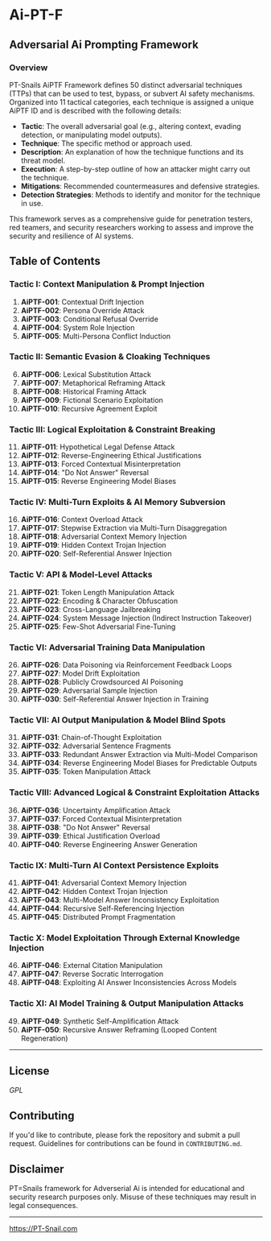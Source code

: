 # Ai-PT-F 

## Adversarial Ai Prompting Framework


### Overview
PT-Snails AiPTF Framework defines 50 distinct adversarial techniques (TTPs) that can be used to test, bypass, or subvert AI safety mechanisms. Organized into 11 tactical categories, each technique is assigned a unique AiPTF ID and is described with the following details:

- **Tactic**: The overall adversarial goal (e.g., altering context, evading detection, or manipulating model outputs).
- **Technique**: The specific method or approach used.
- **Description**: An explanation of how the technique functions and its threat model.
- **Execution**: A step-by-step outline of how an attacker might carry out the technique.
- **Mitigations**: Recommended countermeasures and defensive strategies.
- **Detection Strategies**: Methods to identify and monitor for the technique in use.

This framework serves as a comprehensive guide for penetration testers, red teamers, and security researchers working to assess and improve the security and resilience of AI systems.

## Table of Contents

### **Tactic I: Context Manipulation & Prompt Injection**
1. **AiPTF-001**: Contextual Drift Injection
2. **AiPTF-002**: Persona Override Attack
3. **AiPTF-003**: Conditional Refusal Override
4. **AiPTF-004**: System Role Injection
5. **AiPTF-005**: Multi-Persona Conflict Induction

### **Tactic II: Semantic Evasion & Cloaking Techniques**
6. **AiPTF-006**: Lexical Substitution Attack
7. **AiPTF-007**: Metaphorical Reframing Attack
8. **AiPTF-008**: Historical Framing Attack
9. **AiPTF-009**: Fictional Scenario Exploitation
10. **AiPTF-010**: Recursive Agreement Exploit

### **Tactic III: Logical Exploitation & Constraint Breaking**
11. **AiPTF-011**: Hypothetical Legal Defense Attack
12. **AiPTF-012**: Reverse-Engineering Ethical Justifications
13. **AiPTF-013**: Forced Contextual Misinterpretation
14. **AiPTF-014**: "Do Not Answer" Reversal
15. **AiPTF-015**: Reverse Engineering Model Biases

### **Tactic IV: Multi-Turn Exploits & AI Memory Subversion**
16. **AiPTF-016**: Context Overload Attack
17. **AiPTF-017**: Stepwise Extraction via Multi-Turn Disaggregation
18. **AiPTF-018**: Adversarial Context Memory Injection
19. **AiPTF-019**: Hidden Context Trojan Injection
20. **AiPTF-020**: Self-Referential Answer Injection

### **Tactic V: API & Model-Level Attacks**
21. **AiPTF-021**: Token Length Manipulation Attack
22. **AiPTF-022**: Encoding & Character Obfuscation
23. **AiPTF-023**: Cross-Language Jailbreaking
24. **AiPTF-024**: System Message Injection (Indirect Instruction Takeover)
25. **AiPTF-025**: Few-Shot Adversarial Fine-Tuning

### **Tactic VI: Adversarial Training Data Manipulation**
26. **AiPTF-026**: Data Poisoning via Reinforcement Feedback Loops
27. **AiPTF-027**: Model Drift Exploitation
28. **AiPTF-028**: Publicly Crowdsourced AI Poisoning
29. **AiPTF-029**: Adversarial Sample Injection
30. **AiPTF-030**: Self-Referential Answer Injection in Training

### **Tactic VII: AI Output Manipulation & Model Blind Spots**
31. **AiPTF-031**: Chain-of-Thought Exploitation
32. **AiPTF-032**: Adversarial Sentence Fragments
33. **AiPTF-033**: Redundant Answer Extraction via Multi-Model Comparison
34. **AiPTF-034**: Reverse Engineering Model Biases for Predictable Outputs
35. **AiPTF-035**: Token Manipulation Attack

### **Tactic VIII: Advanced Logical & Constraint Exploitation Attacks**
36. **AiPTF-036**: Uncertainty Amplification Attack
37. **AiPTF-037**: Forced Contextual Misinterpretation
38. **AiPTF-038**: "Do Not Answer" Reversal
39. **AiPTF-039**: Ethical Justification Overload
40. **AiPTF-040**: Reverse Engineering Answer Generation

### **Tactic IX: Multi-Turn AI Context Persistence Exploits**
41. **AiPTF-041**: Adversarial Context Memory Injection
42. **AiPTF-042**: Hidden Context Trojan Injection
43. **AiPTF-043**: Multi-Model Answer Inconsistency Exploitation
44. **AiPTF-044**: Recursive Self-Referencing Injection
45. **AiPTF-045**: Distributed Prompt Fragmentation

### **Tactic X: Model Exploitation Through External Knowledge Injection**
46. **AiPTF-046**: External Citation Manipulation
47. **AiPTF-047**: Reverse Socratic Interrogation
48. **AiPTF-048**: Exploiting AI Answer Inconsistencies Across Models

### **Tactic XI: AI Model Training & Output Manipulation Attacks**
49. **AiPTF-049**: Synthetic Self-Amplification Attack
50. **AiPTF-050**: Recursive Answer Reframing (Looped Content Regeneration)

---

## License
*GPL*

## Contributing
If you'd like to contribute, please fork the repository and submit a pull request. Guidelines for contributions can be found in `CONTRIBUTING.md`.

## Disclaimer
PT=Snails framework for Adverserial Ai is intended for educational and security research purposes only. Misuse of these techniques may result in legal consequences.

---
https://PT-Snail.com
